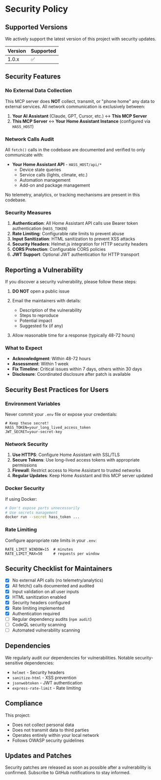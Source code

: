 # Security Policy

## Supported Versions

We actively support the latest version of this project with security updates.

| Version | Supported          |
| ------- | ------------------ |
| 1.0.x   | :white_check_mark: |

## Security Features

### No External Data Collection

This MCP server does **NOT** collect, transmit, or "phone home" any data to external services. All network communication is exclusively between:

1. **Your AI Assistant** (Claude, GPT, Cursor, etc.) ↔ **This MCP Server**
2. **This MCP Server** ↔ **Your Home Assistant Instance** (configured via `HASS_HOST`)

### Network Calls Audit

All `fetch()` calls in the codebase are documented and verified to only communicate with:

- **Your Home Assistant API** - `HASS_HOST/api/*`
  - Device state queries
  - Service calls (lights, climate, etc.)
  - Automation management
  - Add-on and package management

No telemetry, analytics, or tracking mechanisms are present in this codebase.

### Security Measures

1. **Authentication**: All Home Assistant API calls use Bearer token authentication (`HASS_TOKEN`)
2. **Rate Limiting**: Configurable rate limits to prevent abuse
3. **Input Sanitization**: HTML sanitization to prevent XSS attacks
4. **Security Headers**: Helmet.js integration for HTTP security headers
5. **CORS Protection**: Configurable CORS policies
6. **JWT Support**: Optional JWT authentication for HTTP transport

## Reporting a Vulnerability

If you discover a security vulnerability, please follow these steps:

1. **DO NOT** open a public issue
2. Email the maintainers with details:
   - Description of the vulnerability
   - Steps to reproduce
   - Potential impact
   - Suggested fix (if any)

3. Allow reasonable time for a response (typically 48-72 hours)

### What to Expect

- **Acknowledgment**: Within 48-72 hours
- **Assessment**: Within 1 week
- **Fix Timeline**: Critical issues within 7 days, others within 30 days
- **Disclosure**: Coordinated disclosure after patch is available

## Security Best Practices for Users

### Environment Variables

Never commit your `.env` file or expose your credentials:

```env
# Keep these secret!
HASS_TOKEN=your_long_lived_access_token
JWT_SECRET=your-secret-key
```

### Network Security

1. **Use HTTPS**: Configure Home Assistant with SSL/TLS
2. **Secure Tokens**: Use long-lived access tokens with appropriate permissions
3. **Firewall**: Restrict access to Home Assistant to trusted networks
4. **Regular Updates**: Keep Home Assistant and this MCP server updated

### Docker Security

If using Docker:

```bash
# Don't expose ports unnecessarily
# Use secrets management
docker run --secret hass_token ...
```

### Rate Limiting

Configure appropriate rate limits in your `.env`:

```env
RATE_LIMIT_WINDOW=15  # minutes
RATE_LIMIT_MAX=50     # requests per window
```

## Security Checklist for Maintainers

- [x] No external API calls (no telemetry/analytics)
- [x] All fetch() calls documented and audited
- [x] Input validation on all user inputs
- [x] HTML sanitization enabled
- [x] Security headers configured
- [x] Rate limiting implemented
- [x] Authentication required
- [ ] Regular dependency audits (`npm audit`)
- [ ] CodeQL security scanning
- [ ] Automated vulnerability scanning

## Dependencies

We regularly audit our dependencies for vulnerabilities. Notable security-sensitive dependencies:

- `helmet` - Security headers
- `sanitize-html` - XSS prevention  
- `jsonwebtoken` - JWT authentication
- `express-rate-limit` - Rate limiting

## Compliance

This project:
- Does not collect personal data
- Does not transmit data to third parties
- Operates entirely within your local network
- Follows OWASP security guidelines

## Updates and Patches

Security patches are released as soon as possible after a vulnerability is confirmed. Subscribe to GitHub notifications to stay informed.
